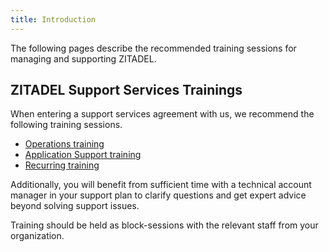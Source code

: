 ```yaml
---
title: Introduction
---
```


The following pages describe the recommended training sessions for managing and supporting ZITADEL.

## ZITADEL Support Services Trainings

When entering a support services agreement with us, we recommend the following training sessions.

* [Operations training](supportservice/operations)
* [Application Support training](supportservice/application)
* [Recurring training](supportservice/recurring)

Additionally, you will benefit from sufficient time with a technical account manager in your support plan to clarify questions and get expert advice beyond solving support issues.

Training should be held as block-sessions with the relevant staff from your organization. 

